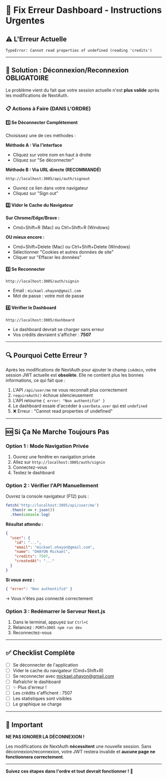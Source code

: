 # 🔧 Fix Erreur Dashboard - Instructions Urgentes

## ⚠️ L'Erreur Actuelle

```
TypeError: Cannot read properties of undefined (reading 'credits')
```

---

## 🎯 Solution : Déconnexion/Reconnexion OBLIGATOIRE

Le problème vient du fait que votre session actuelle n'est **plus valide** après les modifications de NextAuth.

### 📋 Actions à Faire (DANS L'ORDRE)

#### 1️⃣ **Se Déconnecter Complètement**

Choisissez une de ces méthodes :

**Méthode A : Via l'interface**
- Cliquez sur votre nom en haut à droite
- Cliquez sur "Se déconnecter"

**Méthode B : Via URL directe (RECOMMANDÉ)**
```
http://localhost:3005/api/auth/signout
```
- Ouvrez ce lien dans votre navigateur
- Cliquez sur "Sign out"

#### 2️⃣ **Vider le Cache du Navigateur**

**Sur Chrome/Edge/Brave :**
- Cmd+Shift+R (Mac) ou Ctrl+Shift+R (Windows)

**OU mieux encore :**
- Cmd+Shift+Delete (Mac) ou Ctrl+Shift+Delete (Windows)
- Sélectionner "Cookies et autres données de site"
- Cliquer sur "Effacer les données"

#### 3️⃣ **Se Reconnecter**

```
http://localhost:3005/auth/signin
```
- Email : `mickael.ohayon@gmail.com`
- Mot de passe : votre mot de passe

#### 4️⃣ **Vérifier le Dashboard**

```
http://localhost:3005/dashboard
```
- Le dashboard devrait se charger sans erreur
- Vos crédits devraient s'afficher : **7507**

---

## 🔍 Pourquoi Cette Erreur ?

Après les modifications de NextAuth pour ajouter le champ `isAdmin`, votre session JWT actuelle est **obsolète**. Elle ne contient plus les bonnes informations, ce qui fait que :

1. L'API `/api/user/me` ne vous reconnaît plus correctement
2. `requireAuth()` échoue silencieusement
3. L'API retourne `{ error: "Non authentifié" }`
4. Le dashboard essaie d'accéder à `userData.user` qui est `undefined`
5. ❌ Erreur : "Cannot read properties of undefined"

---

## 🆘 Si Ça Ne Marche Toujours Pas

### Option 1 : Mode Navigation Privée
1. Ouvrez une fenêtre en navigation privée
2. Allez sur `http://localhost:3005/auth/signin`
3. Connectez-vous
4. Testez le dashboard

### Option 2 : Vérifier l'API Manuellement
Ouvrez la console navigateur (F12) puis :
```javascript
fetch('http://localhost:3005/api/user/me')
  .then(r => r.json())
  .then(console.log)
```

**Résultat attendu :**
```json
{
  "user": {
    "id": "...",
    "email": "mickael.ohayon@gmail.com",
    "name": "OHAYON Mickael",
    "credits": 7507,
    "createdAt": "..."
  }
}
```

**Si vous avez :**
```json
{ "error": "Non authentifié" }
```
→ Vous n'êtes pas connecté correctement

### Option 3 : Redémarrer le Serveur Next.js
1. Dans le terminal, appuyez sur `Ctrl+C`
2. Relancez : `PORT=3005 npm run dev`
3. Reconnectez-vous

---

## ✅ Checklist Complète

- [ ] Se déconnecter de l'application
- [ ] Vider le cache du navigateur (Cmd+Shift+R)
- [ ] Se reconnecter avec mickael.ohayon@gmail.com
- [ ] Rafraîchir le dashboard
- [ ] ✨ Plus d'erreur !
- [ ] Les crédits s'affichent : 7507
- [ ] Les statistiques sont visibles
- [ ] Le graphique se charge

---

## 🚨 Important

**NE PAS IGNORER LA DÉCONNEXION !**

Les modifications de NextAuth **nécessitent** une nouvelle session. Sans déconnexion/reconnexion, votre JWT restera invalide et **aucune page ne fonctionnera correctement**.

---

**Suivez ces étapes dans l'ordre et tout devrait fonctionner ! 🎉**

